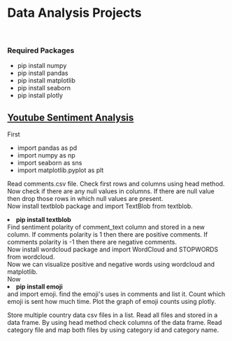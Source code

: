 <h1> Data Analysis Projects</h1>
<br>
<h3> Required Packages </h3>
<ul>
  <li>
    pip install numpy
  </li>
  <li>
    pip install pandas
  </li>
  <li>
    pip install matplotlib
  </li>
  <li>
    pip install seaborn
  </li>
  <li>
    pip install plotly
  </li>
  </ul>
  <div>
  <h2><a href="https://github.com/jaiswal-ashutosh/data-analyst-projects/blob/master/Youtube_analysis.ipynb">Youtube Sentiment Analysis</a></h2>
  First 
  <ul>
  <li>import pandas as pd</li>
  <li>import numpy as np</li>
  <li>import seaborn as sns</li>
  <li>import matplotlib.pyplot as plt</li>
  </ul>
  <span>
    <p>
      Read comments.csv file. Check first rows and columns using head method.
      Now check if there are any null values in columns. If there are null value then drop those rows in which null values are present.
      <br>
      Now install textblob package and import TextBlob from textblob.
      <li><b>pip install textblob</b></li>
      Find sentiment polarity of comment_text column and stored in a new column.
      If comments polarity is 1 then there are positive comments. If comments polarity is -1 then there are negative comments.
    <br>
   Now install wordcloud package and import WordCloud and STOPWORDS from wordcloud.
  <br>
  Now we can visualize positive and negative words using wordcloud and matplotlib.
      <br>
      Now <li><b>pip install emoji</b></li> and import emoji. find the emoji's uses in comments and list it. Count which emoji is sent how much time. Plot the graph of emoji counts using plotly.
    </p>
    <p>
      Store multiple country data csv files in a list. Read all files and stored in a data frame. By using head method check columns of the data frame. Read category file and map both files by using category id and category name.
    </p>
  </span>
  </div>
  
